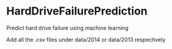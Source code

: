 # HardDriveFailurePrediction
Predict hard drive failure using machine learning 

Add all the .csv files under data/2014 or data/2013 respectively
